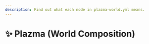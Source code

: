 ```yaml
---
description: Find out what each node in plazma-world.yml means.
---
```


# ✨ Plazma (World Composition)
